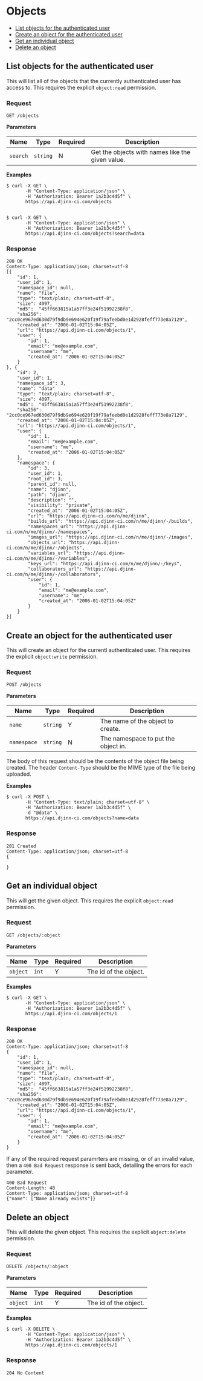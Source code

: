 # Objects

* [List objects for the authenticated user](#list-objects-for-the-authenticated-user)
* [Create an object for the authenticated user](#create-an-object-for-the-authenticated-user)
* [Get an individual object](#get-an-individual-object)
* [Delete an object](#delete-an-object)

## List objects for the authenticated user

This will list all of the objects that the currently authenticated user has
access to. This requires the explicit `object:read` permission.

### Request

    GET /objects

**Parameters**

| Name     | Type     | Required  | Description                                      |
|----------|----------|-----------|--------------------------------------------------|
| `search` | `string` | N         | Get the objects with names like the given value. |

**Examples**

    $ curl -X GET \
           -H "Content-Type: application/json" \
           -H "Authorization: Bearer 1a2b3c4d5f" \
           https://api.djinn-ci.com/objects


    $ curl -X GET \
           -H "Content-Type: application/json" \
           -H "Authorization: Bearer 1a2b3c4d5f" \
           https://api.djinn-ci.com/objects?search=data

### Response

    200 OK
    Content-Type: application/json; charset=utf-8
    [{
        "id": 1,
        "user_id": 1,
        "namespace_id": null,
        "name": "file",
        "type": "text/plain; charset=utf-8",
        "size": 4097,
        "md5":  "45ff663815a1a57ff3e24f51992238f8",
        "sha256": "2cc0ce967ed630d79f9db9e694e620f19f79afeebd0e1d2928feff773e8a7129",
        "created_at": "2006-01-02T15:04:05Z",
        "url": "https://api.djinn-ci.com/objects/1",
        "user": {
            "id": 1,
            "email": "me@example.com",
            "username": "me",
            "created_at": "2006-01-02T15:04:05Z"
        }
    }, {
        "id": 2,
        "user_id": 1,
        "namespace_id": 3,
        "name": "data"
        "type": "text/plain; charset=utf-8",
        "size": 4097,
        "md5":  "45ff663815a1a57ff3e24f51992238f8",
        "sha256": "2cc0ce967ed630d79f9db9e694e620f19f79afeebd0e1d2928feff773e8a7129",
        "created_at": "2006-01-02T15:04:05Z",
        "url": "https://api.djinn-ci.com/objects/1",
        "user": {
            "id": 1,
            "email": "me@example.com",
            "username": "me",
            "created_at": "2006-01-02T15:04:05Z"
        },
        "namespace": {
            "id": 3,
            "user_id": 1,
            "root_id": 3,
            "parent_id": null,
            "name": "djinn",
            "path": "djinn",
            "description": "",
            "visibility": "private",
            "created_at": "2006-01-02T15:04:05Z",
            "url": "https://api.djinn-ci.com/n/me/djinn",
            "builds_url": "https://api.djinn-ci.com/n/me/djinn/-/builds",
            "namespaces_url": "https://api.djinn-ci.com/n/me/djinn/-/namespaces",
            "images_url": "https://api.djinn-ci.com/n/me/djinn/-/images",
            "objects_url": "https://api.djinn-ci.com/n/me/djinn/-/objects",
            "variables_url": "https://api.djinn-ci.com/n/me/djinn/-/variables",
            "keys_url": "https://api.djinn-ci.com/n/me/djinn/-/keys",
            "collaborators_url": "https://api.djinn-ci.com/n/me/djinn/-/collaborators",
            "user": {
                "id": 1,
                "email": "me@example.com",
                "username": "me",
                "created_at": "2006-01-02T15:04:05Z"
            }
        }
    }]

## Create an object for the authenticated user

This will create an object for the currentl authenticated user. This requires
the explicit `object:write` permission.

### Request

    POST /objects

**Parameters**

| Name        | Type     | Required  | Description                         |
|-------------|----------|-----------|-------------------------------------|
| `name`      | `string` | Y         | The name of the object to create.   |
| `namespace` | `string` | N         | The namespace to put the object in. |

The body of this request should be the contents of the object file being
created. The header `Content-Type` should be the MIME type of the file being
uploaded.

**Examples**

    $ curl -X POST \
           -H "Content-Type: text/plain; charset=utf-8" \
           -H "Authorization: Bearer 1a2b3c4d5f" \
           -d "@data" \
           https://api.djinn-ci.com/objects?name=data

### Response

    201 Created
    Content-Type: application/json; charset=utf-8
    {

    }

## Get an individual object

This will get the given object. This requires the explicit `object:read`
permission.

### Request

    GET /objects/:object

**Parameters**

| Name     | Type  | Required  | Description           |
|----------|-------|-----------|-----------------------|
| `object` | `int` | Y         | The id of the object. |

**Examples**

    $ curl -X GET \
           -H "Content-Type: application/json" \
           -H "Authorization: Bearer 1a2b3c4d5f" \
           https://api.djinn-ci.com/objects/1

### Response

    200 OK
    Content-Type: application/json; charset=utf-8
    {
        "id": 1,
        "user_id": 1,
        "namespace_id": null,
        "name": "file",
        "type": "text/plain; charset=utf-8",
        "size": 4097,
        "md5":  "45ff663815a1a57ff3e24f51992238f8",
        "sha256": "2cc0ce967ed630d79f9db9e694e620f19f79afeebd0e1d2928feff773e8a7129",
        "created_at": "2006-01-02T15:04:05Z",
        "url": "https://api.djinn-ci.com/objects/1",
        "user": {
            "id": 1,
            "email": "me@example.com",
            "username": "me",
            "created_at": "2006-01-02T15:04:05Z"
        }
    }

If any of the required request paramrters are missing, or of an invalid value,
then a `400 Bad Request` response is sent back, detailing the errors for each
parameter.

    400 Bad Request
    Content-Length: 48
    Content-Type: application/json; charset=utf-8
    {"name": ["Name already exists"]}

## Delete an object

This will delete the given object. This requires the explicit `object:delete`
permission.

### Request

    DELETE /objects/:object

**Parameters**

| Name     | Type  | Required  | Description           |
|----------|-------|-----------|-----------------------|
| `object` | `int` | Y         | The id of the object. |

**Examples**

    $ curl -X DELETE \
           -H "Content-Type: application/json" \
           -H "Authorization: Bearer 1a2b3c4d5f" \
           https://api.djinn-ci.com/objects/1

### Response

    204 No Content
